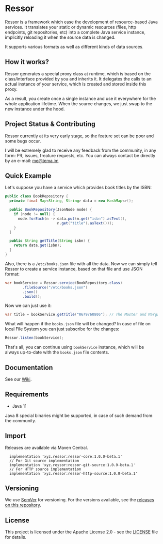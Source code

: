 # Ressor

Ressor is a framework which ease the development of resource-based Java services. It translates your static or dynamic resources (files, http endpoints, git repositories, etc) into a complete Java service instance, implicitly reloading it when the source data is changed.

It supports various formats as well as different kinds of data sources.

## How it works?

Ressor generates a special proxy class at runtime, which is based on the class/interface provided by you and inherits it. It delegates the calls to an actual instance of your service, which is created and stored inside this proxy.

As a result, you create once a single instance and use it everywhere for the whole application lifetime. When the source changes, we just swap to the new instance under the hood.

## Project Status & Contributing

Ressor currently at its very early stage, so the feature set can be poor and some bugs occur.

I will be extremely glad to receive any feedback from the community, in any form: PR, issues, freature requests, etc. You can always contact be directly by an e-mail: me@tema.im

## Quick Example

Let's suppose you have a service which provides book titles by the ISBN:

```java
public class BookRepository {
  private final Map<String, String> data = new HashMap<>();

  public BookRepository(JsonNode node) {
    if (node != null) {
      node.forEach(n -> data.put(n.get("isbn").asText(),
                        n.get("title").asText()));
    }
  }

  public String getTitle(String isbn) {
    return data.get(isbn);
  }
}
```

Also, there is a `/etc/books.json` file with all the data. Now we can simply tell Ressor to create a service instance, based on that file and use JSON format:

```java
var bookService = Ressor.service(BookRepository.class)
        .fileSource("/etc/books.json")
        .json()
        .build();
```

Now we can just use it:

```java
var title = bookService.getTitle("0679760806"); // The Master and Margarita
```

What will happen if the `books.json` file will be changed? In case of file on local File System you can just subscribe for the changes:

```java
Ressor.listen(bookService);
```

That's all, you can continue using `bookService` instance, which will be always up-to-date with the `books.json` file contents.

## Documentation

See our [Wiki](https://github.com/dmart28/ressor/wiki).

## Requirements

- Java 11

Java 8 special binaries might be supported, in case of such demand from the community.

## Import

Releases are available via Maven Central.

```
  implementation 'xyz.ressor:ressor-core:1.0.0-beta.1'
  // For Git source implementation
  implementation 'xyz.ressor:ressor-git-source:1.0.0-beta.1'
  // For HTTP source implementation
  implementation 'xyz.ressor:ressor-http-source:1.0.0-beta.1'
```

## Versioning

We use [SemVer](http://semver.org/) for versioning. For the versions available, see the [releases on this repository](https://github.com/dmart28/ressor/releases).

## License

This project is licensed under the Apache License 2.0 - see the [LICENSE](https://github.com/dmart28/ressor/blob/master/LICENSE) file for details.

